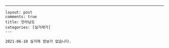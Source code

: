 ---
    layout: post
    comments: true
    title: 전라남도
    categories: [실거래가]
    ---

    2021-06-10 실거래 정보가 없습니다.

    